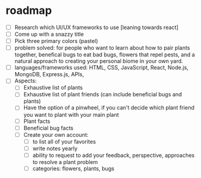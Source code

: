 # roadmap

- [ ] Research which UI/UX frameworks to use [leaning towards react]
- [ ] Come up with a snazzy title
- [ ] Pick three primary colors (pastel)
- [ ] problem solved: for people who want to learn about how to pair plants together, benefical bugs to eat bad bugs, flowers that repel pests, and a natural approach to creating your personal biome in your own yard. 
- [ ] languages/frameworks used: HTML, CSS, JavaScript, React, Node.js, MongoDB, Express.js, APIs, 
- [ ] Aspects: 
    - [ ] Exhaustive list of plants
    - [ ] Exhaustive list of plant friends (can include beneficial bugs and plants)
    - [ ] Have the option of a pinwheel, if you can't decide which plant friend you want to plant with your main plant
    - [ ] Plant facts
    - [ ] Beneficial bug facts
    - [ ] Create your own account: 
        - [ ] to list all of your favorites
        - [ ] write notes yearly
        - [ ] ability to request to add your feedback, perspective, approaches to resolve a plant problem
        - [ ] categories: flowers, plants, bugs
